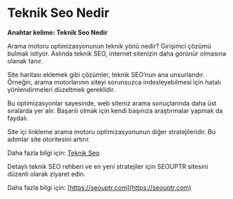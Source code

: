 # Teknik Seo Nedir

**Anahtar kelime: Teknik Seo Nedir**

Arama motoru optimizasyonunun teknik yönü nedir? Girişimci çözümü bulmak istiyor. Aslında teknik SEO, internet sitenizin daha görünür olmasına olanak tanır.

Site haritası eklemek gibi çözümler, teknik SEO’nun ana unsurlarıdır. Örneğin, arama motorlarının siteyi sorunsuzca indexleyebilmesi için hatalı yönlendirmeleri düzeltmek gereklidir.

Bu optimizasyonlar sayesinde, web siteniz arama sonuçlarında daha üst sıralarda yer alır. Başarılı olmak için kendi başınıza araştırmalar yapmak da faydalı.

Site içi linkleme arama motoru optimizasyonunun diğer stratejileridir. Bu adımlar site otoritesini artırır.

Daha fazla bilgi için: [Teknik Seo](https://seouptr.com)

Detaylı teknik SEO rehberi ve en yeni stratejiler için SEOUPTR sitesini düzenli olarak ziyaret edin.

Daha fazla bilgi için: [https://seouptr.com](https://seouptr.com)